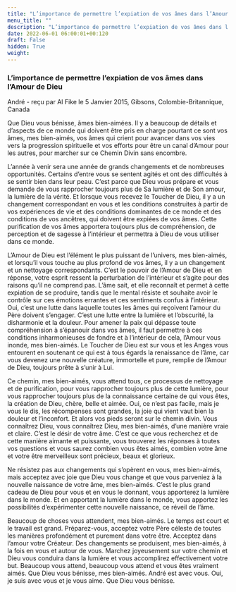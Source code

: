 ```yaml
---
title: "L’importance de permettre l’expiation de vos âmes dans l’Amour de Dieu"
menu_title: ""
description: "L’importance de permettre l’expiation de vos âmes dans l’Amour de Dieu"
date: 2022-06-01 06:00:01+00:120
draft: False
hidden: True
weight:
---
```

### L’importance de permettre l’expiation de vos âmes dans l’Amour de Dieu

André - reçu par Al Fike le 5 Janvier 2015, Gibsons, Colombie-Britannique, Canada

Que Dieu vous bénisse, âmes bien-aimées. Il y a beaucoup de détails et d’aspects de ce monde qui doivent être pris en charge pourtant ce sont vos âmes, mes bien-aimés, vos âmes qui crient pour avancer dans vos vies vers la progression spirituelle et vos efforts pour être un canal d’Amour pour les autres, pour marcher sur ce Chemin Divin sans encombre.

L’année à venir sera une année de grands changements et de nombreuses opportunités. Certains d’entre vous se sentent agités et ont des difficultés à se sentir bien dans leur peau. C’est parce que Dieu vous prépare et vous demande de vous rapprocher toujours plus de Sa lumière et de Son amour, la lumière de la vérité. Et lorsque vous recevez le Toucher de Dieu, il y a un changement correspondant en vous et les conditions construites à partir de vos expériences de vie et des conditions dominantes de ce monde et des conditions de vos ancêtres, qui doivent être expiées de vos âmes. Cette purification de vos âmes apportera toujours plus de compréhension, de perception et de sagesse à l’intérieur et permettra à Dieu de vous utiliser dans ce monde.

L’Amour de Dieu est l’élément le plus puissant de l’univers, mes bien-aimés, et lorsqu’il vous touche au plus profond de vos âmes, il y a un changement et un nettoyage correspondants. C’est le pouvoir de l’Amour de Dieu et en réponse, votre esprit ressent la perturbation de l’intérieur et s’agite pour des raisons qu’il ne comprend pas. L’âme sait, et elle reconnaît et permet à cette expiation de se produire, tandis que le mental résiste et souhaite avoir le contrôle sur ces émotions errantes et ces sentiments confus à l’intérieur. Oui, c’est une lutte dans laquelle toutes les âmes qui reçoivent l’amour du Père doivent s’engager. C’est une lutte entre la lumière et l’obscurité, la disharmonie et la douleur. Pour amener la paix qui dépasse toute compréhension à s’épanouir dans vos âmes, il faut permettre à ces conditions inharmonieuses de fondre et à l’intérieur de cela, l’Amour vous inonde, mes bien-aimés. Le Toucher de Dieu est sur vous et les Anges vous entourent en soutenant ce qui est à tous égards la renaissance de l’âme, car vous devenez une nouvelle créature, immortelle et pure, remplie de l’Amour de Dieu, toujours prête à s’unir à Lui.

Ce chemin, mes bien-aimés, vous attend tous, ce processus de nettoyage et de purification, pour vous rapprocher toujours plus de cette lumière, pour vous rapprocher toujours plus de la connaissance certaine de qui vous êtes, la création de Dieu, chère, belle et aimée. Oui, ce n’est pas facile, mais je vous le dis, les récompenses sont grandes, la joie qui vient vaut bien la douleur et l’inconfort. Et alors vos pieds seront sur le chemin divin. Vous connaîtrez Dieu, vous connaîtrez Dieu, mes bien-aimés, d’une manière vraie et claire. C’est le désir de votre âme. C’est ce que vous recherchez et de cette manière aimante et puissante, vous trouverez les réponses à toutes vos questions et vous saurez combien vous êtes aimés, combien votre âme et votre être merveilleux sont précieux, beaux et glorieux.

Ne résistez pas aux changements qui s’opèrent en vous, mes bien-aimés, mais acceptez avec joie que Dieu vous change et que vous parveniez à la nouvelle naissance de votre âme, mes bien-aimés. C’est le plus grand cadeau de Dieu pour vous et en vous le donnant, vous apporterez la lumière dans le monde. Et en apportant la lumière dans le monde, vous apportez les possibilités d’expérimenter cette nouvelle naissance, ce réveil de l’âme.

Beaucoup de choses vous attendent, mes bien-aimés. Le temps est court et le travail est grand. Préparez-vous, acceptez votre Père céleste de toutes les manières profondément et purement dans votre être. Acceptez dans l’amour votre Créateur. Des changements se produisent, mes bien-aimés, à la fois en vous et autour de vous. Marchez joyeusement sur votre chemin et Dieu vous conduira dans la lumière et vous accomplirez effectivement votre but. Beaucoup vous attend, beaucoup vous attend et vous êtes vraiment aimés. Que Dieu vous bénisse, mes bien-aimés. André est avec vous. Oui, je suis avec vous et je vous aime. Que Dieu vous bénisse.





